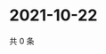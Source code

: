 # 2021-10-22

共 0 条

<!-- BEGIN WEIBO -->
<!-- 最后更新时间 Fri Oct 22 2021 07:00:31 GMT+0800 (China Standard Time) -->

<!-- END WEIBO -->
